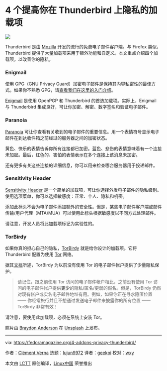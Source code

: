 4 个提高你在 Thunderbird 上隐私的加载项
======

![](https://fedoramagazine.org/wp-content/uploads/2017/08/tb-privacy-addons-816x345.jpg)

Thunderbird 是由 [Mozilla][1] 开发的流行的免费电子邮件客户端。与 Firefox 类似，Thunderbird 提供了大量加载项来用于额外功能和自定义。本文重点介绍四个加载项，以改善你的隐私。

### Enigmail

使用 GPG（GNU Privacy Guard）加密电子邮件是保持其内容私密性的最佳方式。如果你不熟悉 GPG，请[查看我们在这里的入门介绍][2]。

[Enigmail][3] 是使用 OpenPGP 和 Thunderbird 的首选加载项。实际上，Enigmail 与 Thunderbird 集成良好，可让你加密、解密、数字签名和验证电子邮件。

### Paranoia

[Paranoia][4] 可让你查看有关收到的电子邮件的重要信息。用一个表情符号显示电子邮件在到达收件箱之前经过的服务器之间的加密状态。

黄色、快乐的表情告诉你所有连接都已加密。蓝色、悲伤的表情意味着有一个连接未加密。最后，红色的、害怕的表情表示在多个连接上该消息未加密。

还有更多有关这些连接的详细信息，你可以用来检查哪台服务器用于投递邮件。

### Sensitivity Header

[Sensitivity Header][5] 是一个简单的加载项，可让你选择外发电子邮件的隐私级别。使用选项菜单，你可以选择敏感度：正常、个人、隐私和机密。

添加此标头不会为电子邮件添加额外的安全性。但是，某些电子邮件客户端或邮件传输/用户代理（MTA/MUA）可以使用此标头根据敏感度以不同方式处理邮件。

请注意，开发人员将此加载项标记为实验性的。

### TorBirdy

如果你真的担心自己的隐私，[TorBirdy][6] 就是给你设计的加载项。它将 Thunderbird 配置为使用 [Tor][7] 网络。

据其[文档][8]所述，TorBirdy 为以前没有使用 Tor 的电子邮件帐户提供了少量隐私保护。

> 请记住，跟之前使用 Tor 访问的电子邮件帐户相比，之前没有使用 Tor 访问的电子邮件帐户提供**更少**的隐私/匿名/更弱的假名。但是，TorBirdy 仍然对现有帐户或实名电子邮件地址有用。例如，如果你正在寻求隐匿位置 —— 你经常旅行并且不想通过发送电子邮件来披露你的所有位置 —— TorBirdy 非常有效！

请注意，要使用此加载项，必须在系统上安装 Tor。

照片由 [Braydon Anderson][9] 在 [Unsplash][10] 上发布。


--------------------------------------------------------------------------------

via: https://fedoramagazine.org/4-addons-privacy-thunderbird/

作者：[Clément Verna][a]
选题：[lujun9972](https://github.com/lujun9972)
译者：[geekpi](https://github.com/geekpi)
校对：[wxy](https://github.com/wxy)

本文由 [LCTT](https://github.com/LCTT/TranslateProject) 原创编译，[Linux中国](https://linux.cn/) 荣誉推出

[a]:https://fedoramagazine.org
[1]:https://www.mozilla.org/en-US/
[2]:https://fedoramagazine.org/gnupg-a-fedora-primer/
[3]:https://addons.mozilla.org/en-US/thunderbird/addon/enigmail/
[4]:https://addons.mozilla.org/en-US/thunderbird/addon/paranoia/?src=cb-dl-users
[5]:https://addons.mozilla.org/en-US/thunderbird/addon/sensitivity-header/?src=cb-dl-users
[6]:https://addons.mozilla.org/en-US/thunderbird/addon/torbirdy/?src=cb-dl-users
[7]:https://www.torproject.org/
[8]:https://trac.torproject.org/projects/tor/wiki/torbirdy
[9]:https://unsplash.com/photos/wOHH-NUTvVc?utm_source=unsplash&utm_medium=referral&utm_content=creditCopyText
[10]:https://unsplash.com/search/photos/privacy?utm_source=unsplash&utm_medium=referral&utm_content=creditCopyText
